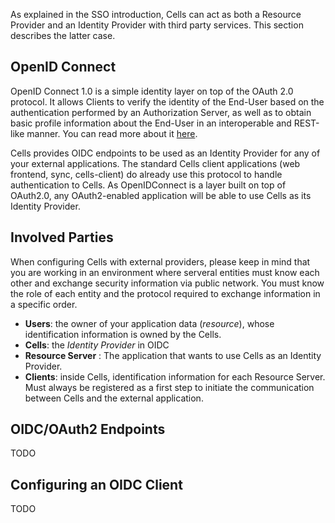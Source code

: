 As explained in the SSO introduction, Cells can act as both a Resource Provider and an Identity Provider with third party services. This section describes the latter case.

## OpenID Connect

OpenID Connect 1.0 is a simple identity layer on top of the OAuth 2.0 protocol. It allows Clients to verify the identity of the End-User based on the authentication performed by an Authorization Server, as well as to obtain basic profile information about the End-User in an interoperable and REST-like manner. You can read more about it [here](https://openid.net/connect/).

Cells provides OIDC endpoints to be used as an Identity Provider for any of your external applications. The standard Cells client applications (web frontend, sync, cells-client) do already use this protocol to handle authentication to Cells. As OpenIDConnect is a layer built on top of OAuth2.0, any OAuth2-enabled application will be able to use Cells as its Identity Provider.

## Involved Parties

When configuring Cells with external providers, please keep in mind that you are working in an environment where serveral entities must know each other and exchange security information via public network. You must know the role of each entity and the protocol required to exchange information in a specific order. 

- **Users**: the owner of your application data (_resource_), whose identification information is owned by the Cells. 
- **Cells**: the _Identity Provider_ in OIDC
- **Resource Server** : The application that wants to use Cells as an Identity Provider.
- **Clients**: inside Cells, identification information for each Resource Server. Must always be registered as a first step to initiate the communication between Cells and the external application.

## OIDC/OAuth2 Endpoints

TODO 

## Configuring an OIDC Client 

TODO